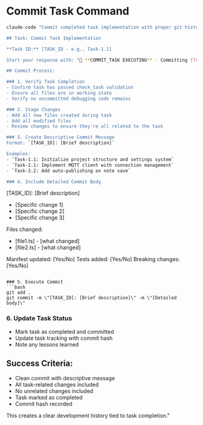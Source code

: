 # Commit Task Command

```bash
claude-code "Commit completed task implementation with proper git history.

## Task: Commit Task Implementation

**Task ID:** [TASK_ID - e.g., Task-1.1]

Start your response with: "💾 **COMMIT_TASK EXECUTING** - Committing [TASK_ID] implementation"

## Commit Process:

### 1. Verify Task Completion
- Confirm task has passed check_task validation
- Ensure all files are in working state
- Verify no uncommitted debugging code remains

### 2. Stage Changes
- Add all new files created during task
- Add all modified files
- Review changes to ensure they're all related to the task

### 3. Create Descriptive Commit Message
Format: `[TASK_ID]: [Brief description]`

Examples:
- `Task-1.1: Initialize project structure and settings system`
- `Task-2.1: Implement MQTT client with connection management`
- `Task-3.2: Add auto-publishing on note save`

### 4. Include Detailed Commit Body
```
[TASK_ID]: [Brief description]

- [Specific change 1]
- [Specific change 2]
- [Specific change 3]

Files changed:
- [file1.ts] - [what changed]
- [file2.ts] - [what changed]

Manifest updated: [Yes/No]
Tests added: [Yes/No]
Breaking changes: [Yes/No]
```

### 5. Execute Commit
```bash
git add .
git commit -m \"[TASK_ID]: [Brief description]\" -m \"[Detailed body]\"
```

### 6. Update Task Status
- Mark task as completed and committed
- Update task tracking with commit hash
- Note any lessons learned

## Success Criteria:
- Clean commit with descriptive message
- All task-related changes included
- No unrelated changes included
- Task marked as completed
- Commit hash recorded

This creates a clear development history tied to task completion."
```